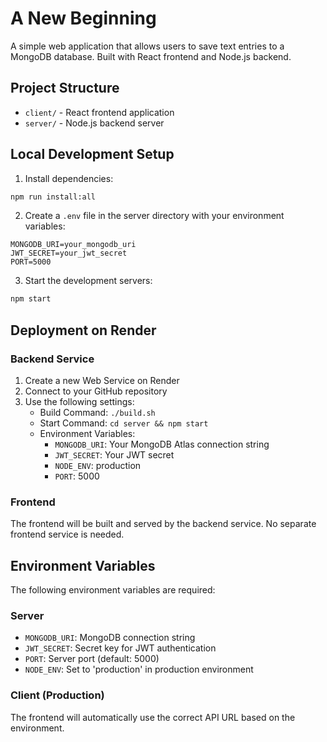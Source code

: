 # A New Beginning

A simple web application that allows users to save text entries to a MongoDB database. Built with React frontend and Node.js backend.

## Project Structure
- `client/` - React frontend application
- `server/` - Node.js backend server

## Local Development Setup

1. Install dependencies:
```bash
npm run install:all
```

2. Create a `.env` file in the server directory with your environment variables:
```
MONGODB_URI=your_mongodb_uri
JWT_SECRET=your_jwt_secret
PORT=5000
```

3. Start the development servers:
```bash
npm start
```

## Deployment on Render

### Backend Service
1. Create a new Web Service on Render
2. Connect to your GitHub repository
3. Use the following settings:
   - Build Command: `./build.sh`
   - Start Command: `cd server && npm start`
   - Environment Variables:
     - `MONGODB_URI`: Your MongoDB Atlas connection string
     - `JWT_SECRET`: Your JWT secret
     - `NODE_ENV`: production
     - `PORT`: 5000

### Frontend
The frontend will be built and served by the backend service. No separate frontend service is needed.

## Environment Variables
The following environment variables are required:

### Server
- `MONGODB_URI`: MongoDB connection string
- `JWT_SECRET`: Secret key for JWT authentication
- `PORT`: Server port (default: 5000)
- `NODE_ENV`: Set to 'production' in production environment

### Client (Production)
The frontend will automatically use the correct API URL based on the environment. 